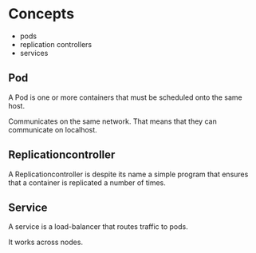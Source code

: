# Concepts

- pods
- replication controllers
- services

## Pod

A Pod is one or more containers that must be scheduled onto the same host.

Communicates on the same network. That means that they can communicate on localhost.

## Replicationcontroller

A Replicationcontroller is despite its name a simple program that ensures that a container is replicated a number of times.

## Service

A service is a load-balancer that routes traffic to pods.

It works across nodes.
